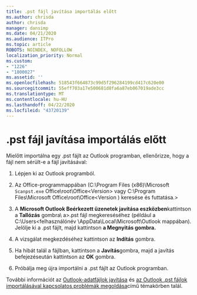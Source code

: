 ```yaml
---
title: .pst fájl javítása importálás előtt
ms.author: chrisda
author: chrisda
manager: dansimp
ms.date: 04/21/2020
ms.audience: ITPro
ms.topic: article
ROBOTS: NOINDEX, NOFOLLOW
localization_priority: Normal
ms.custom:
- "1226"
- "1800027"
ms.assetid: ''
ms.openlocfilehash: 518543f664873c99d5f296284199cd417c620e00
ms.sourcegitcommit: 55eff703a17e500681d8fa6a87eb067019ade3cc
ms.translationtype: MT
ms.contentlocale: hu-HU
ms.lasthandoff: 04/22/2020
ms.locfileid: "43720139"
---
```

# <a name="repair-pst-file-before-importing"></a>.pst fájl javítása importálás előtt

Mielőtt importálna egy .pst fájlt az Outlook programban, ellenőrizze, hogy a fájl nem sérült-e a fájl javításával:

1. Lépjen ki az Outlook programból.

2. Az Office-programmappában (C:\Program Files (x86)\Microsoft `Scanpst.exe` Office\root\Office\<Version\> vagy C:\Program Files\Microsoft Office\root\Office\<Version ) keresése és futtatása.\>

3. A **Microsoft Outlook Beérkezett üzenetek javítása eszközben**kattintson a **Tallózás** gombra\\ a\>.pst fájl megkereséséhez (például a C:\Users<felhasználónév \AppData\Local\Microsoft\Outlook mappában). Jelölje ki a .pst fájlt, majd kattintson **a Megnyitás gombra.**

4. A vizsgálat megkezdéséhez kattintson az **Indítás** gombra.

5. Ha hibát talál a fájlban, kattintson a **Javítás**gombra, majd a javítás befejezéseután kattintson az **OK** gombra.

6. Próbálja meg újra importálni a .pst fájlt az Outlook programban.

További információt az [Outlook-adatfájlok javítása](https://support.office.com/article/25663bc3-11ec-4412-86c4-60458afc5253) és [az Outlook .pst fájlok importálásával kapcsolatos problémák megoldása](https://support.office.com/article/2d2e50dc-5c36-4ab2-ab50-f1be733b3d6e)című témakörben talál.
